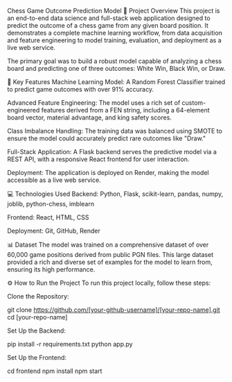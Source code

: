 Chess Game Outcome Prediction Model
📝 Project Overview
This project is an end-to-end data science and full-stack web application designed to predict the outcome of a chess game from any given board position. It demonstrates a complete machine learning workflow, from data acquisition and feature engineering to model training, evaluation, and deployment as a live web service.

The primary goal was to build a robust model capable of analyzing a chess board and predicting one of three outcomes: White Win, Black Win, or Draw.

🚀 Key Features
Machine Learning Model: A Random Forest Classifier trained to predict game outcomes with over 91% accuracy.

Advanced Feature Engineering: The model uses a rich set of custom-engineered features derived from a FEN string, including a 64-element board vector, material advantage, and king safety scores.

Class Imbalance Handling: The training data was balanced using SMOTE to ensure the model could accurately predict rare outcomes like "Draw."

Full-Stack Application: A Flask backend serves the predictive model via a REST API, with a responsive React frontend for user interaction.

Deployment: The application is deployed on Render, making the model accessible as a live web service.

💻 Technologies Used
Backend: Python, Flask, scikit-learn, pandas, numpy, joblib, python-chess, imblearn

Frontend: React, HTML, CSS

Deployment: Git, GitHub, Render

📊 Dataset
The model was trained on a comprehensive dataset of over 60,000 game positions derived from public PGN files. This large dataset provided a rich and diverse set of examples for the model to learn from, ensuring its high performance.

⚙️ How to Run the Project
To run this project locally, follow these steps:

Clone the Repository:

git clone https://github.com/[your-github-username]/[your-repo-name].git
cd [your-repo-name]

Set Up the Backend:

pip install -r requirements.txt
python app.py

Set Up the Frontend:

cd frontend
npm install
npm start

